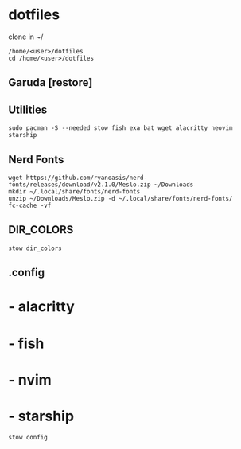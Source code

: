 # dotfiles

clone in ~/
```
/home/<user>/dotfiles
cd /home/<user>/dotfiles
```

## Garuda [restore] 

## Utilities
```
sudo pacman -S --needed stow fish exa bat wget alacritty neovim starship
```


## Nerd Fonts
```
wget https://github.com/ryanoasis/nerd-fonts/releases/download/v2.1.0/Meslo.zip ~/Downloads
mkdir ~/.local/share/fonts/nerd-fonts
unzip ~/Downloads/Meslo.zip -d ~/.local/share/fonts/nerd-fonts/
fc-cache -vf
```

## DIR_COLORS
```
stow dir_colors
```

## .config
# - alacritty
# - fish
# - nvim
# - starship
```
stow config
```
